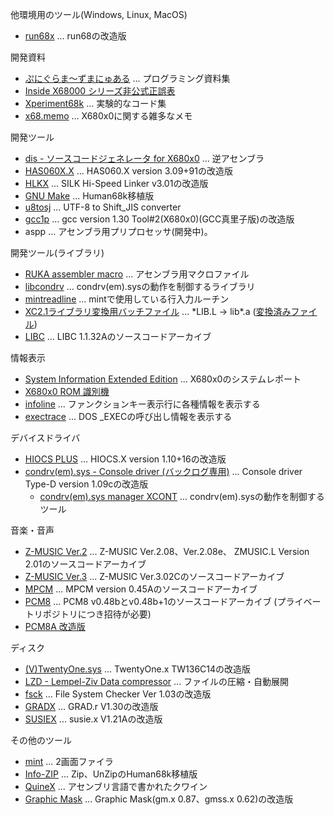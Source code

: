 他環境用のツール(Windows, Linux, MacOS)
* [run68x](https://github.com/kg68k/run68x) ... run68の改造版

開発資料
* [ぷにぐらま～ずまにゅある](https://github.com/kg68k/puni) ... プログラミング資料集
* [Inside X68000 シリーズ非公式正誤表](https://kg68k.github.io/InsideX68000-errata/)
* [Xperiment68k](https://github.com/kg68k/xperiment68k) ... 実験的なコード集
* [x68.memo](https://github.com/kg68k/x68.memo) ... X680x0に関する雑多なメモ

開発ツール
* [dis - ソースコードジェネレータ for X680x0](https://github.com/kg68k/dis) ... 逆アセンブラ
* [HAS060X.X](https://github.com/kg68k/has060xx) ... HAS060.X version 3.09+91の改造版
* [HLKX](https://github.com/kg68k/hlkx) ... SILK Hi-Speed Linker v3.01の改造版
* [GNU Make](https://github.com/kg68k/gnu-make-human68k) ... Human68k移植版
* [u8tosj](https://github.com/kg68k/u8tosj) ... UTF-8 to Shift_JIS converter
* [gcc1p](https://github.com/kg68k/gcc1p) ... gcc version 1.30 Tool#2(X680x0)(GCC真里子版)の改造版
* aspp ... アセンブラ用プリプロセッサ(開発中)。

開発ツール(ライブラリ)
* [RUKA assembler macro](https://github.com/kg68k/ruka-macro) ... アセンブラ用マクロファイル
* [libcondrv](https://github.com/kg68k/libcondrv) ... condrv(em).sysの動作を制御するライブラリ
* [mintreadline](https://github.com/kg68k/mintreadline) ... mintで使用している行入力ルーチン
* [XC2.1ライブラリ変換用バッチファイル](https://github.com/kg68k/xc21-ltoa) ... \*LIB.L → lib\*.a
  ([変換済みファイル](https://github.com/kg68k/xc21-libxca/releases))
* [LIBC](https://github.com/kg68k/libc-src) ... LIBC 1.1.32Aのソースコードアーカイブ

情報表示
* [System Information Extended Edition](https://github.com/kg68k/si-ee) ... X680x0のシステムレポート
* [X680x0 ROM 識別機](https://kg68k.github.io/x680x0-romid/)
* [infoline](https://github.com/kg68k/infoline) ... ファンクションキー表示行に各種情報を表示する
* [exectrace](https://github.com/kg68k/exectrace) ... DOS _EXECの呼び出し情報を表示する

デバイスドライバ
* [HIOCS PLUS](https://github.com/kg68k/hiocs-plus) ... HIOCS.X version 1.10+16の改造版
* [condrv(em).sys - Console driver (バックログ専用)](https://github.com/kg68k/condrv)
  ... Console driver Type-D version 1.09cの改造版
  * [condrv(em).sys manager XCONT](https://github.com/kg68k/condrv-xcont)
    ... condrv(em).sysの動作を制御するツール

音楽・音声
* [Z-MUSIC Ver.2](https://github.com/kg68k/zmusic2) ... Z-MUSIC Ver.2.08、Ver.2.08e、
  ZMUSIC.L Version 2.01のソースコードアーカイブ
* [Z-MUSIC Ver.3](https://github.com/kg68k/zmusic3) ... Z-MUSIC Ver.3.02Cのソースコードアーカイブ
* [MPCM](https://github.com/kg68k/mpcm) ... MPCM version 0.45Aのソースコードアーカイブ
* [PCM8](https://github.com/kg68k/pcm8) ... PCM8 v0.48bとv0.48b+1のソースコードアーカイブ
  (プライベートリポジトリにつき招待が必要)
* [PCM8A 改造版](https://github.com/kg68k/pcm8a)

ディスク
* [(V)TwentyOne.sys](https://github.com/kg68k/twentyonesys) ... TwentyOne.x TW136C14の改造版
* [LZD - Lempel-Ziv Data compressor](https://github.com/kg68k/lzd) ... ファイルの圧縮・自動展開
* [fsck](https://github.com/kg68k/fsck) ... File System Checker Ver 1.03の改造版
* [GRADX](https://github.com/kg68k/gradx) ... GRAD.r V1.30の改造版
* [SUSIEX](https://github.com/kg68k/susiex) ... susie.x V1.21Aの改造版

その他のツール
* [mint](https://github.com/kg68k/mint) ... 2画面ファイラ
* [Info-ZIP](https://github.com/kg68k/info-zip-human68k) ... Zip、UnZipのHuman68k移植版
* [QuineX](https://github.com/kg68k/quinex) ... アセンブリ言語で書かれたクワイン
* [Graphic Mask](https://github.com/kg68k/graphicmask) ... Graphic Mask(gm.x 0.87、gmss.x 0.62)の改造版

